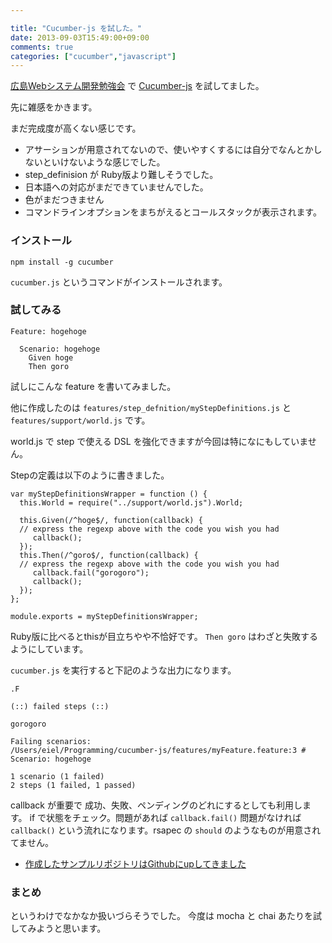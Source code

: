 ```yaml
---

title: "Cucumber-js を試した。"
date: 2013-09-03T15:49:00+09:00
comments: true
categories: ["cucumber","javascript"]
---
```


[広島Webシステム開発勉強会](https://twitter.com/hwebsys) で [Cucumber-js](https://github.com/cucumber/cucumber-js) を試してました。

先に雑感をかきます。

まだ完成度が高くない感じです。

* アサーションが用意されてないので、使いやすくするには自分でなんとかしないといけないような感じでした。
* step_definision が Ruby版より難しそうでした。
* 日本語への対応がまだできていませんでした。
* 色がまだつきません
* コマンドラインオプションをまちがえるとコールスタックが表示されます。

### インストール

```
npm install -g cucumber
```

`cucumber.js` というコマンドがインストールされます。

### 試してみる

```cucumber
Feature: hogehoge

  Scenario: hogehoge
    Given hoge
    Then goro
```

試しにこんな feature を書いてみました。

他に作成したのは `features/step_defnition/myStepDefinitions.js` と `features/support/world.js` です。

world.js で step で使える DSL を強化できますが今回は特になにもしていません。

Stepの定義は以下のように書きました。

```
var myStepDefinitionsWrapper = function () {
  this.World = require("../support/world.js").World;

  this.Given(/^hoge$/, function(callback) {
  // express the regexp above with the code you wish you had
     callback();
  });
  this.Then(/^goro$/, function(callback) {
  // express the regexp above with the code you wish you had
     callback.fail("gorogoro");
     callback();
  });
};

module.exports = myStepDefinitionsWrapper;
```

Ruby版に比べるとthisが目立ちやや不恰好です。
`Then goro` はわざと失敗するようにしています。

`cucumber.js` を実行すると下記のような出力になります。

```
.F

(::) failed steps (::)

gorogoro

Failing scenarios:
/Users/eiel/Programming/cucumber-js/features/myFeature.feature:3 # Scenario: hogehoge

1 scenario (1 failed)
2 steps (1 failed, 1 passed)
```

callback が重要で 成功、失敗、ペンディングのどれにするとしても利用します。
if で状態をチェック。問題があれば `callback.fail()` 問題がなければ`callback()` という流れになります。rsapec の `should` のようなものが用意されてません。

* [作成したサンプルリポジトリはGithubにupしてきました](https://github.com/eiel/cucumber-js-Sample)

### まとめ

というわけでなかなか扱いづらそうでした。
今度は mocha と chai あたりを試してみようと思います。

